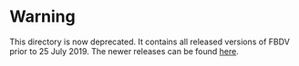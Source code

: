 # Warning 

This directory is now deprecated. It contains all released versions of FBDV prior to 25 July 2019. The newer releases can be found [here](https://github.com/FlyBase/drosophila-developmental-ontology/releases).